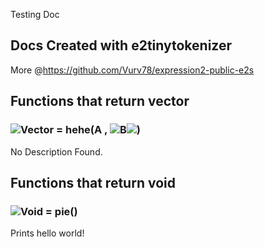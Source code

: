 Testing Doc
## Docs Created with e2tinytokenizer
More @https://github.com/Vurv78/expression2-public-e2s

## Functions that return **vector**

### ![Vector](https://raw.githubusercontent.com/wiki/wiremod/wire/Type-Vector.png) = hehe(A , ![](https://raw.githubusercontent.com/wiki/wiremod/wire/Type-Number.png)B![](https://raw.githubusercontent.com/wiki/wiremod/wire/Type-Quaternion.png))
No Description Found.

## Functions that return **void**

### ![Void](https://raw.githubusercontent.com/wiki/wiremod/wire/Type-Void.png) = pie()
 Prints hello world!
